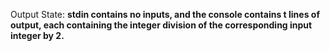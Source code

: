 Output State: **stdin contains no inputs, and the console contains t lines of output, each containing the integer division of the corresponding input integer by 2.**